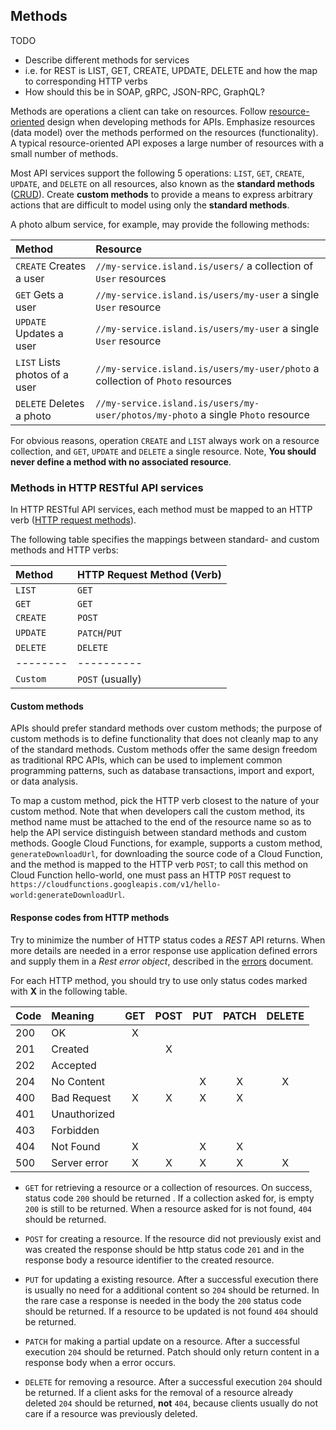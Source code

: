 ## Methods
TODO
* Describe different methods for services
* i.e. for REST is LIST, GET, CREATE, UPDATE, DELETE and how the
  map to corresponding HTTP verbs
* How should this be in SOAP, gRPC, JSON-RPC, GraphQL?


Methods are operations a client can take on resources. Follow 
[resource-oriented] design when developing methods for APIs.  Emphasize 
resources (data model) over the methods performed on the resources 
(functionality). A typical resource-oriented API exposes a large number of 
resources with a small number of methods.

Most API services 
support the following 5 operations: `LIST`, `GET`, `CREATE`, `UPDATE`, and
`DELETE` on all resources, also known as the **standard methods** ([CRUD]). Create
**custom methods** to provide a means to express arbitrary actions that are 
difficult to model using only the **standard methods**.

A photo album service, for example, may provide the following methods:

| Method                        | Resource                                                                         |
| :---------------------------- | :--------------------------------------------------------------------------------|
| `CREATE` Creates a user       | `//my-service.island.is/users/` a collection of `User` resources                 |
| `GET` Gets a user             | `//my-service.island.is/users/my-user` a single `User` resource                  |
| `UPDATE` Updates a user       | `//my-service.island.is/users/my-user` a single `User` resource                  |
| `LIST` Lists photos of a user | `//my-service.island.is/users/my-user/photo` a collection of `Photo` resources   |
| `DELETE` Deletes a photo      | `//my-service.island.is/users/my-user/photos/my-photo` a single `Photo` resource |


For obvious reasons, operation `CREATE` and `LIST` always work on a resource
collection, and `GET`, `UPDATE` and `DELETE` a single resource. Note, 
**You should never define a method with no associated resource**.

### Methods in HTTP RESTful API services
In HTTP RESTful API services, each method must be mapped to an HTTP verb 
([HTTP request methods](https://developer.mozilla.org/en-US/docs/Web/HTTP/Methods)). 

The following table specifies the mappings between standard- and custom methods
and HTTP verbs:

| Method    | HTTP Request Method (Verb) |
| :-------  | :------------------------- |
| `LIST`    | `GET`                      |
| `GET`     | `GET`                      |
| `CREATE`  | `POST`                     |
| `UPDATE`  | `PATCH`/`PUT`              |
| `DELETE`  | `DELETE`                   |
| --------  | ----------                 |
| `Custom` | `POST` (usually)            |


#### Custom methods
APIs should prefer standard methods over custom methods; the purpose of custom 
methods is to define functionality that does not cleanly map to any of the 
standard methods. Custom methods offer the same design freedom as traditional 
RPC APIs, which can be used to implement common programming patterns, such as 
database transactions, import and export, or data analysis.

To map a custom method, pick the HTTP verb closest to the nature of your custom
method. Note that when developers call the custom method, its method name must 
be attached to the end of the resource name so as to help the API service 
distinguish between standard methods and custom methods. Google Cloud Functions,
for example, supports a custom method, `generateDownloadUrl`, for downloading
the source code of a Cloud Function, and the method is mapped to the 
HTTP verb `POST`; to call this method on Cloud Function hello-world, 
one must pass an HTTP `POST` request to `https://cloudfunctions.googleapis.com/v1/hello-world:generateDownloadUrl`.

#### Response codes from HTTP methods
Try to minimize the number of HTTP status codes a *REST* API returns.  When
more details are needed in a error response use application defined errors
and supply them in a *Rest error object*, described in the [errors] document.

For each HTTP method, you should try to use only status codes marked with **X** 
in the following table.


| Code    | Meaning      | GET |  POST | PUT | PATCH | DELETE|
| :-----  | :------      | :-: |  :--: | :-: | :---: | :----:|
| 200     | OK           |  X  |       |     |       |       |
| 201     | Created      |     |   X   |     |       |       |
| 202     | Accepted     |     |       |     |       |       |
| 204     | No Content   |     |       |  X  |   X   |   X   |
| 400     | Bad Request  |  X  |   X   |  X  |   X   |       |
| 401     | Unauthorized |     |       |     |       |       |
| 403     | Forbidden    |     |       |     |       |       |
| 404     | Not Found    |  X  |       |  X  |   X   |       |
| 500     | Server error |  X  |   X   |  X  |   X   |   X   |


 - `GET` for retrieving a resource or a collection of resources.  On success, 
   status code `200` should be returned .  If a collection asked for, is empty
   `200` is still to be returned. When a resource asked for is not found, `404` 
   should be returned. 

 - `POST` for creating a resource.  If the resource did not previously exist and
 was created the response should be http status code `201` and in the response 
 body a resource identifier to the created resource.

 - `PUT` for updating a existing resource. After a successful execution there 
 is usually no need for a additional content so `204` should be returned.  In 
 the rare case a response is needed in the body the `200` status code should be 
 returned.  If a resource to be updated is not found `404` should be returned.

 - `PATCH` for making a partial update on a resource.  After a successful 
   execution `204` should be returned.  Patch should only return content in a 
   response body when a error occurs. 

 - `DELETE` for removing a resource.  After a successful execution `204` should
   be returned.  If a client asks for the removal of a resource already deleted
   `204` should be returned, **not** `404`, because clients usually do not care 
   if a resource was previously deleted.
 

[resource-oriented]: ../design-principles/resource-oriented-design.md
[errors]: ./errors.md#rest
[CRUD]: https://en.wikipedia.org/wiki/Create,_read,_update_and_delete